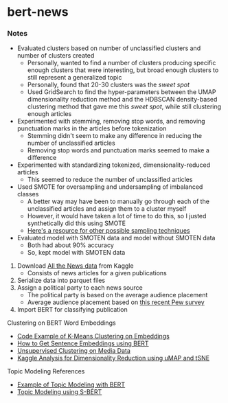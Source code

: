 # bert-news

### Notes
- Evaluated clusters based on number of unclassified clusters and number of clusters created
	- Personally, wanted to find a number of clusters producing specific enough clusters that were interesting, but broad enough clusters to still represent a generalized topic
	- Personally, found that 20-30 clusters was the *sweet spot*
	- Used GridSearch to find the hyper-parameters between the UMAP dimensionality reduction method and the HDBSCAN density-based clustering method that gave me this *sweet spot*, while still clustering enough articles 
- Experimented with stemming, removing stop words, and removing punctuation marks in the articles before tokenization
	- Stemming didn't seem to make any difference in reducing the number of unclassified articles
	- Removing stop words and punctuation marks seemed to make a difference
- Experimented with standardizing tokenized, dimensionality-reduced articles
	- This seemed to reduce the number of unclassified articles
- Used SMOTE for oversampling and undersampling of imbalanced classes
	- A better way may have been to manually go through each of the unclassified articles and assign them to a cluster myself
	- However, it would have taken a lot of time to do this, so I justed synthetically did this using SMOTE
	- [Here's a resource for other possible sampling techniques](https://towardsdatascience.com/how-i-handled-imbalanced-text-data-ba9b757ab1d8)
- Evaluated model with SMOTEN data and model without SMOTEN data
	- Both had about 90% accuracy
	- So, kept model with SMOTEN data

1. Download [All the News data](https://www.kaggle.com/snapcrack/all-the-news) from Kaggle
    - Consists of news articles for a given publications
2. Serialize data into parquet files
3. Assign a political party to each news source
    - The political party is based on the average audience placement
    - Average audience placement based on [this recent Pew survey](https://www.journalism.org/2020/01/24/americans-are-divided-by-party-in-the-sources-they-turn-to-for-political-news/)
4. Import BERT for classifying publication


Clustering on BERT Word Embeddings
- [Code Example of K-Means Clustering on Embeddings](https://www.sbert.net/examples/applications/clustering/README.html#topic-modeling)
- [How to Get Sentence Embeddings using BERT](https://datascience.stackexchange.com/a/65165/93566)
- [Unsupervised Clustering on Media Data](https://www.kaggle.com/miguelniblock/predict-the-author-unsupervised-nlp-lsa-and-bow)
- [Kaggle Analysis for Dimensionality Reduction using uMAP and tSNE](https://www.kaggle.com/vinayshanbhag/dimensionality-reduction-tsne-umap)

Topic Modeling References
- [Example of Topic Modeling with BERT](https://towardsdatascience.com/topic-modeling-with-bert-779f7db187e6)
- [Topic Modeling using S-BERT](https://www.sbert.net/examples/applications/clustering/README.html#topic-modeling)

